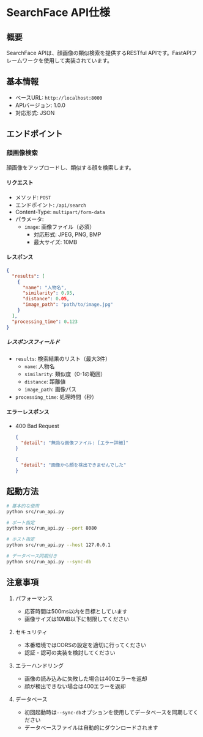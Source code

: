 # SearchFace API仕様

## 概要
SearchFace APIは、顔画像の類似検索を提供するRESTful APIです。FastAPIフレームワークを使用して実装されています。

## 基本情報
- ベースURL: `http://localhost:8000`
- APIバージョン: 1.0.0
- 対応形式: JSON

## エンドポイント

### 顔画像検索
顔画像をアップロードし、類似する顔を検索します。

#### リクエスト
- メソッド: `POST`
- エンドポイント: `/api/search`
- Content-Type: `multipart/form-data`
- パラメータ:
  - `image`: 画像ファイル（必須）
    - 対応形式: JPEG, PNG, BMP
    - 最大サイズ: 10MB

#### レスポンス
```json
{
  "results": [
    {
      "name": "人物名",
      "similarity": 0.95,
      "distance": 0.05,
      "image_path": "path/to/image.jpg"
    }
  ],
  "processing_time": 0.123
}
```

##### レスポンスフィールド
- `results`: 検索結果のリスト（最大3件）
  - `name`: 人物名
  - `similarity`: 類似度（0-1の範囲）
  - `distance`: 距離値
  - `image_path`: 画像パス
- `processing_time`: 処理時間（秒）

#### エラーレスポンス
- 400 Bad Request
  ```json
  {
    "detail": "無効な画像ファイル: [エラー詳細]"
  }
  ```
  ```json
  {
    "detail": "画像から顔を検出できませんでした"
  }
  ```

## 起動方法
```bash
# 基本的な使用
python src/run_api.py

# ポート指定
python src/run_api.py --port 8080

# ホスト指定
python src/run_api.py --host 127.0.0.1

# データベース同期付き
python src/run_api.py --sync-db
```

## 注意事項
1. パフォーマンス
   - 応答時間は500ms以内を目標としています
   - 画像サイズは10MB以下に制限してください

2. セキュリティ
   - 本番環境ではCORSの設定を適切に行ってください
   - 認証・認可の実装を検討してください

3. エラーハンドリング
   - 画像の読み込みに失敗した場合は400エラーを返却
   - 顔が検出できない場合は400エラーを返却

4. データベース
   - 初回起動時は`--sync-db`オプションを使用してデータベースを同期してください
   - データベースファイルは自動的にダウンロードされます 